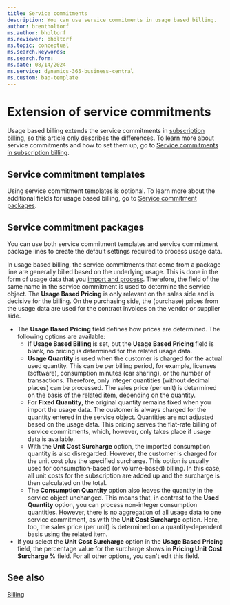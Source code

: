 ```yaml
---
title: Service commitments
description: You can use service commitments in usage based billing.
author: brentholtorf
ms.author: bholtorf
ms.reviewer: bholtorf
ms.topic: conceptual
ms.search.keywords: 
ms.search.form: 
ms.date: 08/14/2024
ms.service: dynamics-365-business-central
ms.custom: bap-template
---
```


# Extension of service commitments

Usage based billing extends the service commitments in [subscription billing](../../SRB/welcome.md), so this article only describes the differences. To learn more about service commitments and how to set them up, go to [Service commitments in subscription billing](../../SRB/masterdata/service-commitments.md).

## Service commitment templates

Using service commitment templates is optional. To learn more about the additional fields for usage based billing, go to [Service commitment packages](#service-commitment-packages).

## Service commitment packages

You can use both service commitment templates and service commitment package lines to create the default settings required to process usage data.

In usage based billing, the service commitments that come from a package line are generally billed based on the underlying usage. This is done in the form of usage data that you [import and process](../processing-usage-data/imports-processing.md). Therefore, the field of the same name <!--same name as what? Usage Based Billing?--> in the service commitment is used to determine the service object. The **Usage Based Pricing** <!--I see this field on the package, not on the commitment-->is only relevant on the sales side and is decisive for the billing. On the purchasing side, the (purchase) prices from the usage data are used for the contract invoices on the vendor or supplier side.

* The **Usage Based Pricing** field defines how prices are determined. The following options are available:
    * If **Usage Based Billing** is set, but the **Usage Based Pricing** field is blank, no pricing is determined for the related usage data.
    * **Usage Quantity** is used when the customer is charged for the actual used quantity. This can be per billing period, for example, licenses (software), consumption minutes (car sharing), or the number of transactions. Therefore, only integer quantities (without decimal places) can be processed. The sales price (per unit) is determined on the basis of the related item, depending on the quantity.
    * For **Fixed Quantity**, the original quantity remains fixed when you import the usage data. The customer is always charged for the quantity entered in the service object. Quantities are not adjusted based on the usage data. This pricing serves the flat-rate billing of service commitments, which, however, only takes place if usage data is available.
    * With the **Unit Cost Surcharge** option, the imported consumption quantity is also disregarded. However, the customer is charged for the unit cost plus the specified surcharge. This option is usually used for consumption-based (or volume-based) billing. In this case, all unit costs for the subscription are added up and the surcharge is then calculated on the total.
    * The **Consumption Quantity** option also leaves the quantity in the service object unchanged. This means that, in contrast to the **Used Quantity** option, you can process non-integer consumption quantities. However, there is no aggregation of all usage data to one service commitment, as with the **Unit Cost Surcharge** option. Here, too, the sales price (per unit) is determined on a quantity-dependent basis using the related item.
* If you select the **Unit Cost Surcharge** option in the **Usage Based Pricing** field, the percentage value for the surcharge shows in **Pricing Unit Cost Surcharge %** field. For all other options, you can't edit this field.

## See also

[Billing](../billing.md)  
